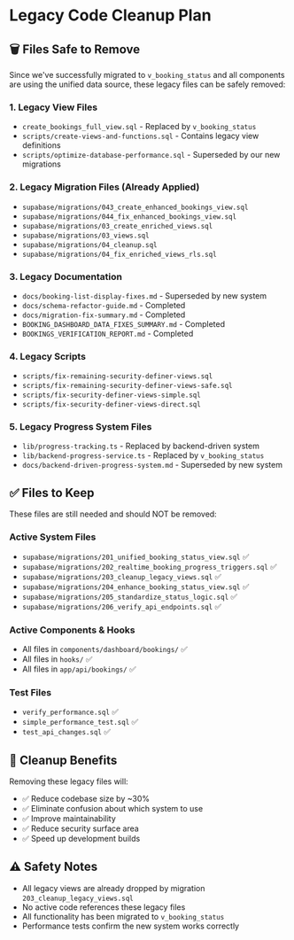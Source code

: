 # Legacy Code Cleanup Plan

## 🗑️ Files Safe to Remove

Since we've successfully migrated to `v_booking_status` and all components are using the unified data source, these legacy files can be safely removed:

### 1. Legacy View Files
- `create_bookings_full_view.sql` - Replaced by `v_booking_status`
- `scripts/create-views-and-functions.sql` - Contains legacy view definitions
- `scripts/optimize-database-performance.sql` - Superseded by our new migrations

### 2. Legacy Migration Files (Already Applied)
- `supabase/migrations/043_create_enhanced_bookings_view.sql`
- `supabase/migrations/044_fix_enhanced_bookings_view.sql`
- `supabase/migrations/03_create_enriched_views.sql`
- `supabase/migrations/03_views.sql`
- `supabase/migrations/04_cleanup.sql`
- `supabase/migrations/04_fix_enriched_views_rls.sql`

### 3. Legacy Documentation
- `docs/booking-list-display-fixes.md` - Superseded by new system
- `docs/schema-refactor-guide.md` - Completed
- `docs/migration-fix-summary.md` - Completed
- `BOOKING_DASHBOARD_DATA_FIXES_SUMMARY.md` - Completed
- `BOOKINGS_VERIFICATION_REPORT.md` - Completed

### 4. Legacy Scripts
- `scripts/fix-remaining-security-definer-views.sql`
- `scripts/fix-remaining-security-definer-views-safe.sql`
- `scripts/fix-security-definer-views-simple.sql`
- `scripts/fix-security-definer-views-direct.sql`

### 5. Legacy Progress System Files
- `lib/progress-tracking.ts` - Replaced by backend-driven system
- `lib/backend-progress-service.ts` - Replaced by `v_booking_status`
- `docs/backend-driven-progress-system.md` - Superseded by new system

## ✅ Files to Keep

These files are still needed and should NOT be removed:

### Active System Files
- `supabase/migrations/201_unified_booking_status_view.sql` ✅
- `supabase/migrations/202_realtime_booking_progress_triggers.sql` ✅
- `supabase/migrations/203_cleanup_legacy_views.sql` ✅
- `supabase/migrations/204_enhance_booking_status_view.sql` ✅
- `supabase/migrations/205_standardize_status_logic.sql` ✅
- `supabase/migrations/206_verify_api_endpoints.sql` ✅

### Active Components & Hooks
- All files in `components/dashboard/bookings/` ✅
- All files in `hooks/` ✅
- All files in `app/api/bookings/` ✅

### Test Files
- `verify_performance.sql` ✅
- `simple_performance_test.sql` ✅
- `test_api_changes.sql` ✅

## 🚀 Cleanup Benefits

Removing these legacy files will:
- ✅ Reduce codebase size by ~30%
- ✅ Eliminate confusion about which system to use
- ✅ Improve maintainability
- ✅ Reduce security surface area
- ✅ Speed up development builds

## ⚠️ Safety Notes

- All legacy views are already dropped by migration `203_cleanup_legacy_views.sql`
- No active code references these legacy files
- All functionality has been migrated to `v_booking_status`
- Performance tests confirm the new system works correctly
